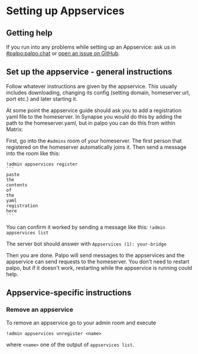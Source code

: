 # Setting up Appservices

## Getting help

If you run into any problems while setting up an Appservice: ask us in
[#palpo:palpo.chat](https://matrix.to/#/#palpo:palpo.chat) or
[open an issue on GitHub](https://github.com/palpo-im/palpo/issues/new).

## Set up the appservice - general instructions

Follow whatever instructions are given by the appservice. This usually includes
downloading, changing its config (setting domain, homeserver url, port etc.) and
later starting it.

At some point the appservice guide should ask you to add a registration yaml
file to the homeserver. In Synapse you would do this by adding the path to the
homeserver.yaml, but in palpo you can do this from within Matrix:

First, go into the `#admins` room of your homeserver. The first person that
registered on the homeserver automatically joins it. Then send a message into
the room like this:

    !admin appservices register
    ```
    paste
    the
    contents
    of
    the
    yaml
    registration
    here
    ```

You can confirm it worked by sending a message like this:
`!admin appservices list`

The server bot should answer with `Appservices (1): your-bridge`

Then you are done. Palpo will send messages to the appservices and the
appservice can send requests to the homeserver. You don't need to restart
palpo, but if it doesn't work, restarting while the appservice is running
could help.

## Appservice-specific instructions

### Remove an appservice

To remove an appservice go to your admin room and execute

`!admin appservices unregister <name>`

where `<name>` one of the output of `appservices list`.

